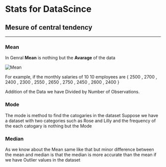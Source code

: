 # Stats for DataScince

## Mesure of central tendency

--------------------------------

### Mean

In Genral **Mean** is nothing but the **Avarage** of the data

![ Mean ](https://wikimedia.org/api/rest_v1/media/math/render/svg/66c77a2dae0af5783281635d538f0fde9b807589 "Mean Formula.")

For example, if the monthly salaries of 10 10 employees are { 2500 , 2700 , 2400 , 2300 , 2550 , 2650 , 2750 , 2450 , 2600 , 2400 }

Addition of the Data  we have Divided by Number of Observations.

### Mode

The mode is method to find the catogaries in the dataset
Suppose we have a dataset with two categories such as Rose and Lilly
and the frequency of the each catogary is nothing but the Mode

### Median

As we know about the Mean same like that but minor difference between the mean and median is that the median is more accurate than the mean if we have Outlier values in the dataset
